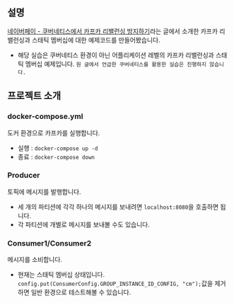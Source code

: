 ## 설명
<a href="https://velog.io/@qwerty1434/%EC%B9%B4%ED%94%84%EC%B9%B4-%EB%A6%AC%EB%B0%B8%EB%9F%B0%EC%8B%B1">네이버페이 - 쿠버네티스에서 카프카 리밸런싱 방지하기</a>라는 글에서 소개한 카프카 리밸런싱과 스태틱 멤버십에 대한 예제코드를 만들어봤습니다.
- 해당 실습은 쿠버네티스 환경이 아닌 어플리케이션 레벨의 카프카 리밸런싱과 스태틱 멤버십 예제입니다. `원 글에서 언급한 쿠버네티스를 활용한 실습은 진행하지 않습니다.`

## 프로젝트 소개
### docker-compose.yml
도커 환경으로 카프카를 실행합니다.
- 실행 : `docker-compose up -d`
- 종료 : `docker-compose down`

### Producer
토픽에 메시지를 발행합니다. 
- 세 개의 파티션에 각각 하나의 메시지를 보내려면 `localhost:8080`을 호출하면 됩니다.
- 각 파티션에 개별로 메시지를 보내볼 수도 있습니다.

### Consumer1/Consumer2
메시지를 소비합니다. 
- 현재는 스태틱 멤버십 상태입니다. `config.put(ConsumerConfig.GROUP_INSTANCE_ID_CONFIG, "cm");`값을 제거하면 일반 환경으로 테스트해볼 수 있습니다.
